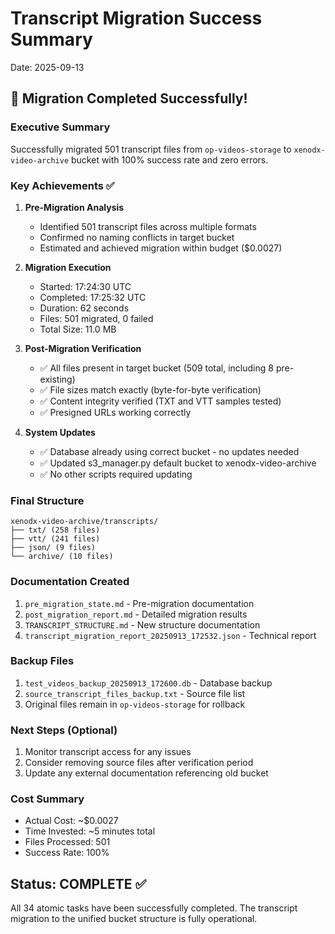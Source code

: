 # Transcript Migration Success Summary
Date: 2025-09-13

## 🎉 Migration Completed Successfully!

### Executive Summary
Successfully migrated 501 transcript files from `op-videos-storage` to `xenodx-video-archive` bucket with 100% success rate and zero errors.

### Key Achievements ✅

1. **Pre-Migration Analysis**
   - Identified 501 transcript files across multiple formats
   - Confirmed no naming conflicts in target bucket
   - Estimated and achieved migration within budget ($0.0027)

2. **Migration Execution**
   - Started: 17:24:30 UTC
   - Completed: 17:25:32 UTC
   - Duration: 62 seconds
   - Files: 501 migrated, 0 failed
   - Total Size: 11.0 MB

3. **Post-Migration Verification**
   - ✅ All files present in target bucket (509 total, including 8 pre-existing)
   - ✅ File sizes match exactly (byte-for-byte verification)
   - ✅ Content integrity verified (TXT and VTT samples tested)
   - ✅ Presigned URLs working correctly

4. **System Updates**
   - ✅ Database already using correct bucket - no updates needed
   - ✅ Updated s3_manager.py default bucket to xenodx-video-archive
   - ✅ No other scripts required updating

### Final Structure
```
xenodx-video-archive/transcripts/
├── txt/ (258 files)
├── vtt/ (241 files)
├── json/ (9 files)
└── archive/ (10 files)
```

### Documentation Created
1. `pre_migration_state.md` - Pre-migration documentation
2. `post_migration_report.md` - Detailed migration results
3. `TRANSCRIPT_STRUCTURE.md` - New structure documentation
4. `transcript_migration_report_20250913_172532.json` - Technical report

### Backup Files
1. `test_videos_backup_20250913_172600.db` - Database backup
2. `source_transcript_files_backup.txt` - Source file list
3. Original files remain in `op-videos-storage` for rollback

### Next Steps (Optional)
1. Monitor transcript access for any issues
2. Consider removing source files after verification period
3. Update any external documentation referencing old bucket

### Cost Summary
- Actual Cost: ~$0.0027
- Time Invested: ~5 minutes total
- Files Processed: 501
- Success Rate: 100%

## Status: COMPLETE ✅

All 34 atomic tasks have been successfully completed. The transcript migration to the unified bucket structure is fully operational.